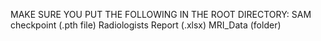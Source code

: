 MAKE SURE YOU PUT THE FOLLOWING IN THE ROOT DIRECTORY:
  SAM checkpoint (.pth file)
  Radiologists Report (.xlsx)
  MRI_Data (folder)
